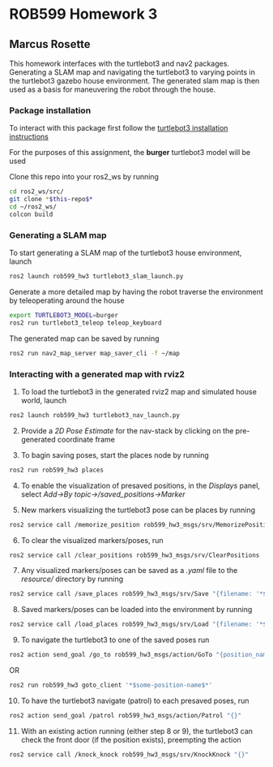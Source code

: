 # ROB599 Homework 3

## Marcus Rosette

This homework interfaces with the turtlebot3 and nav2 packages. Generating a SLAM map and navigating the turtlebot3 to varying points in the turtlebot3 gazebo house environment. The generated slam map is then used as a basis for maneuvering the robot through the house.


### Package installation

To interact with this package first follow the [turtlebot3 installation instructions](https://emanual.robotis.com/docs/en/platform/turtlebot3/simulation/)

For the purposes of this assignment, the **burger** turtlebot3 model will be used

Clone this repo into your ros2_ws by running
```bash
cd ros2_ws/src/
git clone *$this-repo$*
cd ~/ros2_ws/
colcon build
```


### Generating a SLAM map

To start generating a SLAM map of the turtlebot3 house environment, launch
```bash
ros2 launch rob599_hw3 turtlebot3_slam_launch.py
```

Generate a more detailed map by having the robot traverse the environment by teleoperating around the house
```bash
export TURTLEBOT3_MODEL=burger
ros2 run turtlebot3_teleop teleop_keyboard 
```

The generated map can be saved by running
```bash
ros2 run nav2_map_server map_saver_cli -f ~/map
```


### Interacting with a generated map with rviz2

1. To load the turtlebot3 in the generated rviz2 map and simulated house world, launch
```bash
ros2 launch rob599_hw3 turtlebot3_nav_launch.py
```

2. Provide a *2D Pose Estimate* for the nav-stack by clicking on the pre-generated coordinate frame

3. To bagin saving poses, start the places node by running
```bash
ros2 run rob599_hw3 places 
```

4. To enable the visualization of presaved positions, in the *Displays* panel, select *Add->By topic->/saved_positions->Marker* 

5. New markers visualizing the turtlebot3 pose can be places by running
```bash
ros2 service call /memorize_position rob599_hw3_msgs/srv/MemorizePosition "{position_name: '*$some-position-name$*'}"
```

6. To clear the visualized markers/poses, run
```bash
ros2 service call /clear_positions rob599_hw3_msgs/srv/ClearPositions 
```

7. Any visualized markers/poses can be saved as a *.yaml* file to the *resource/* directory by running 
```bash
ros2 service call /save_places rob599_hw3_msgs/srv/Save "{filename: '*$some-filename$*'}"
```

8. Saved markers/poses can be loaded into the environment by running
```bash
ros2 service call /load_places rob599_hw3_msgs/srv/Load "{filename: '*$some-filename$*'}"
```

9. To navigate the turtlebot3 to one of the saved poses run
```bash
ros2 action send_goal /go_to rob599_hw3_msgs/action/GoTo "{position_name: '*$some-position-name$*'}"
```
OR 
```bash
ros2 run rob599_hw3 goto_client '*$some-position-name$*'
```

10. To have the turtlebot3 navigate (patrol) to each presaved poses, run
```bash
ros2 action send_goal /patrol rob599_hw3_msgs/action/Patrol "{}"
```

11. With an existing action running (either step 8 or 9), the turtlebot3 can check the front door (if the position exists), preempting the action
```bash
ros2 service call /knock_knock rob599_hw3_msgs/srv/KnockKnock "{}"
```
